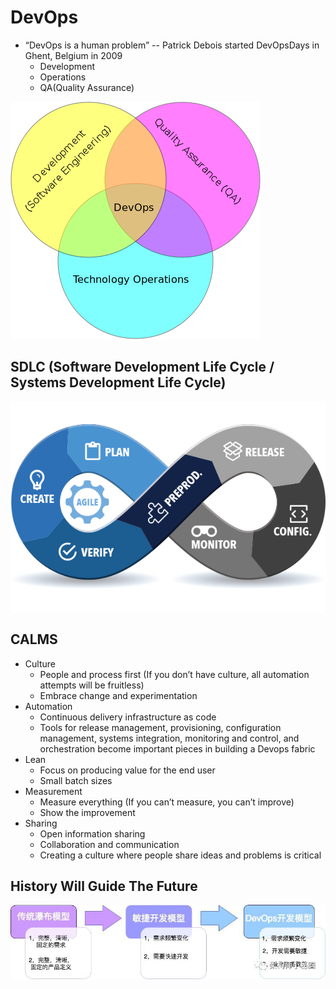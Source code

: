 # DevOps

- “DevOps is a human problem” -- Patrick Debois started DevOpsDays in Ghent, Belgium in 2009
  - Development
  - Operations
  - QA(Quality Assurance)

![DevOps](./DevOps.png)

## SDLC (Software Development Life Cycle / Systems Development Life Cycle)

![SDLC](./SDLC.png)

## CALMS

- Culture
  - People and process first (If you don’t have culture, all automation attempts will be fruitless)
  - Embrace change and experimentation
- Automation
  - Continuous delivery infrastructure as code
  - Tools for release management, provisioning, configuration management, systems integration, monitoring and control, and orchestration become important pieces in building a Devops fabric
- Lean
  - Focus on producing value for the end user
  - Small batch sizes
- Measurement
  - Measure everything (If you can’t measure, you can’t improve)
  - Show the improvement
- Sharing
  - Open information sharing
  - Collaboration and communication
  - Creating a culture where people share ideas and problems is critical

## History Will Guide The Future

![History](./History.jpeg)
